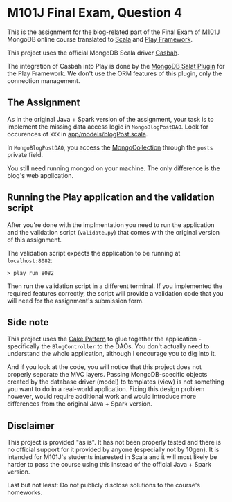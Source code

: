 M101J Final Exam, Question 4
============================
This is the assignment for the blog-related part of the Final Exam of [M101J](https://education.10gen.com/) MongoDB online course translated to [Scala](http://www.scala-lang.org/) and [Play Framework](http://www.playframework.com/).

This project uses the official MongoDB Scala driver [Casbah](http://api.mongodb.org/scala/casbah/current/index.html).

The integration of Casbah into Play is done by the [MongoDB Salat Plugin](https://github.com/leon/play-salat) for the Play Framework.
We don't use the ORM features of this plugin, only the connection management.

The Assignment
--------------
As in the original Java + Spark version of the assignment, your task is to implement the missing data access logic
in `MongoBlogPostDAO`. Look for occurences of `XXX` in [app/models/blogPost.scala](app/models/blogPost.scala).

In `MongoBlogPostDAO`, you access the [MongoCollection](http://api.mongodb.org/scala/casbah/current/api/#com.mongodb.casbah.MongoCollection)
through the `posts` private field.

You still need running mongod on your machine. The only difference is the blog's web application.

Running the Play application and the validation script
------------------------------------------------------
After you're done with the implmentation you need to run the application and the validation script (`validate.py`) that
comes with the original version of this assignment.

The validation script expects the application to be running at `localhost:8082`:

	> play run 8082
	
Then run the validation script in a different terminal. If you implemented the required features correctly, the script
will provide a validation code that you will need for the assignment's submission form.

Side note
---------
This project uses the [Cake Pattern](http://jonasboner.com/2008/10/06/real-world-scala-dependency-injection-di/) to glue together the application - specifically the `BlogController` to the DAOs.
You don't actually need to understand the whole application, although I encourage you to dig into it.

And if you look at the code, you will notice that this project does not properly separate the MVC layers.
Passing MongoDB-specific objects created by the database driver (model) to templates (view) is not something
you want to do in a real-world application. Fixing this design problem however, would require additional work
and would introduce more differences from the original Java + Spark version. 


Disclaimer
----------
This project is provided "as is". It has not been properly tested and there is no official support for it
provided by anyone (especially not by 10gen). It is intended for M101J's students interested in Scala and
it will most likely be harder to pass the course using this instead of the official Java + Spark version.

Last but not least: Do not publicly disclose solutions to the course's homeworks.